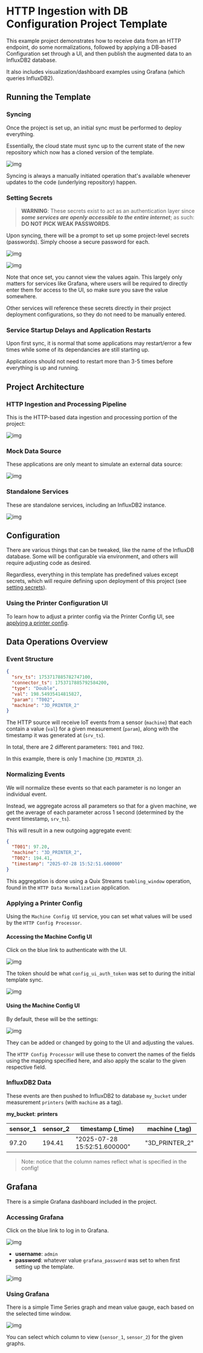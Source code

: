 # HTTP Ingestion with DB Configuration Project Template

This example project demonstrates how to receive data from an HTTP endpoint, 
do some normalizations, followed by applying a DB-based Configuration set through a UI,
and then publish the augmented data to an InfluxDB2 database.

It also includes visualization/dashboard examples using Grafana (which queries InfluxDB2).



## Running the Template

### Syncing
Once the project is set up, an initial sync must be performed to deploy everything. 

Essentially, the cloud state must sync up to the current state of the new repository 
which now has a cloned version of the template.

![img](images/sync.png)

Syncing is always a manually initiated operation that's available whenever updates 
to the code (underlying repository) happen.

### Setting Secrets

>**WARNING**: These secrets exist to act as an authentication layer since 
> ***some services are openly accessible to the entire internet***;
> as such: **DO NOT PICK WEAK PASSWORDS**.

Upon syncing, there will be a prompt to set up some project-level secrets (passwords). 
Simply choose a secure password for each.

![img](images/secrets_missing.png)

![img](images/secrets_set.png)

Note that once set, you cannot view the values again. This largely only matters for 
services like Grafana, where users will be required to directly enter them for access to 
the UI, so make sure you save the value somewhere. 

Other services will reference these secrets directly in their project deployment 
configurations, so they do not need to be manually entered.

### Service Startup Delays and Application Restarts

Upon first sync, it is normal that some applications may restart/error a few times while 
some of its dependancies are still starting up.

Applications should not need to restart more than 3-5 times before everything is
up and running.



## Project Architecture

### HTTP Ingestion and Processing Pipeline

This is the HTTP-based data ingestion and processing portion of the project:

![img](images/pipeline.png)


### Mock Data Source

These applications are only meant to simulate an external data source:

![img](images/datagen.png)


### Standalone Services

These are standalone services, including an InfluxDB2 instance.

![img](images/services.png)




## Configuration

There are various things that can be tweaked, like the name of the InfluxDB database. 
Some will be configurable via environment, and others will require adjusting code as
desired.

Regardless, everything in this template has predefined values except secrets, which will
require defining upon deployment of this project (see [setting secrets](#setting-secrets)).

### Using the Printer Configuration UI

To learn how to adjust a printer config via the Printer Config UI, see [applying a printer config](#applying-a-printer-config).




## Data Operations Overview

### Event Structure
```json
{
  "srv_ts": 1753717885782747100,
  "connector_ts": 1753717885792584200,
  "type": "Double",
  "val": 198.54935414815827,
  "param": "T002",
  "machine": "3D_PRINTER_2"
}
```

The HTTP source will receive IoT events from a sensor (`machine`) that each contain a 
value (`val`) for a given measurement (`param`), along with the timestamp it was 
generated at (`srv_ts`).

In total, there are 2 different parameters: `T001` and `T002`.

In this example, there is only 1 machine (`3D_PRINTER_2`).


### Normalizing Events

We will normalize these events so that each parameter is no longer an individual event.

Instead, we aggregate across all parameters so that for a given machine, we get the 
average of each parameter across 1 second (determined by the event timestamp, `srv_ts`).

This will result in a new outgoing aggregate event:

```json
{
  "T001": 97.20,
  "machine": "3D_PRINTER_2",
  "T002": 194.41,
  "timestamp": "2025-07-28 15:52:51.600000"
}
```

This aggregation is done using a Quix Streams `tumbling_window` operation, found in the
`HTTP Data Normalization` application.


### Applying a Printer Config

Using the `Machine Config UI` service, you can set what values will be used by the 
`HTTP Config Processor`.

#### Accessing the Machine Config UI

Click on the blue link to authenticate with the UI.

![img](images/frontend_link.png)

The token should be what `config_ui_auth_token` was set to during the initial template sync.

![img](images/frontend_login.png)

#### Using the Machine Config UI

By default, these will be the settings:

![img](images/config_frontend.png)

They can be added or changed by going to the UI and adjusting the values.

The `HTTP Config Processor` will use these to convert the names of the fields using the
mapping specified here, and also apply the scalar to the given respective field.



### InfluxDB2 Data

These events are then pushed to InfluxDB2 to database `my_bucket` under measurement 
`printers` (with `machine` as a tag).


**my_bucket**: **printers**

| sensor_1 | sensor_2 | timestamp (_time)            | machine (_tag)   |
|----------|----------|------------------------------|------------------|
| 97.20    | 194.41   | "2025-07-28 15:52:51.600000" | "3D_PRINTER_2"   |

> Note: notice that the column names reflect what is specified in the config!




## Grafana

There is a simple Grafana dashboard included in the project.

### Accessing Grafana

Click on the blue link to log in to Grafana.

![img](images/grafana_link.png)

- **username**: `admin`
- **password**: whatever value `grafana_password` was set to when
  first setting up the template.

![img](images/grafana_login.png)


### Using Grafana

There is a simple Time Series graph and mean value gauge, each based on the 
selected time window.

![img](images/grafana.png)

You can select which column to view (`sensor_1`, `sensor_2`) for the given graphs.
